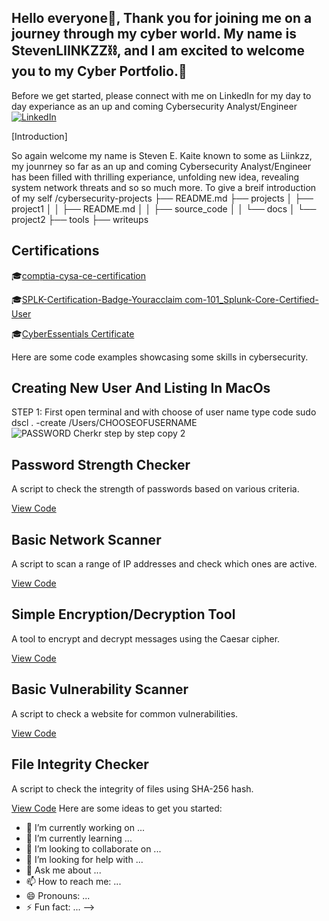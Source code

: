 ## Hello everyone👋, Thank you for joining me on a journey through my cyber world. My name is StevenLIINKZZ⛓️, and I am excited to welcome you to my Cyber Portfolio.👋
Before we get started, please connect with me on LinkedIn for my day to day experiance as an up and coming Cybersecurity Analyst/Engineer [![LinkedIn](https://img.shields.io/badge/LinkedIn-Profile-blue)](https://www.linkedin.com/in/stevenkaite24)


[Introduction]

So again welcome my name is Steven E. Kaite known to some as Liinkzz, my jounrney so far as an up and coming Cybersecurity Analyst/Engineer has been filled with thrilling experiance, unfolding new idea, revealing system network threats and so so much more. To give a breif introduction of my self 
/cybersecurity-projects
├── README.md
├── projects
│   ├── project1
│   │   ├── README.md
│   │   ├── source_code
│   │   └── docs
│   └── project2
├── tools
├── writeups

## Certifications 

🎓[comptia-cysa-ce-certification](https://github.com/STEVENLIINKZZ/STEVENLIINKZZ/assets/172217698/0a0b4e3e-08c2-4743-93bc-c237d396e82c)

🎓[SPLK-Certification-Badge-Youracclaim com-101_Splunk-Core-Certified-User](https://github.com/STEVENLIINKZZ/STEVENLIINKZZ/assets/172217698/60f2b8a1-1e62-4ec3-92fb-ecb47c627f66)

🎓[CyberEssentials Certificate](https://github.com/STEVENLIINKZZ/STEVENLIINKZZ/assets/172217698/09a2af7c-b273-4523-afc8-eb338b5b64c4)





Here are some code examples showcasing some skills in cybersecurity.

## Creating New User And Listing In MacOs
STEP 1: First open terminal and with choose of user name type 
code sudo dscl . -create /Users/CHOOSEOFUSERNAME
![PASSWORD Cherkr step by step copy 2](https://github.com/STEVENLIINKZZ/STEVENLIINKZZ/assets/172217698/d148c881-aa67-4c37-ae7d-98e0e7653c0b)
## Password Strength Checker
A script to check the strength of passwords based on various criteria.

[View Code](password_checker.py)

## Basic Network Scanner
A script to scan a range of IP addresses and check which ones are active.

[View Code](network_scanner.py)

## Simple Encryption/Decryption Tool
A tool to encrypt and decrypt messages using the Caesar cipher.

[View Code](encryption_tool.py)

## Basic Vulnerability Scanner
A script to check a website for common vulnerabilities.

[View Code](vulnerability_scanner.py)

## File Integrity Checker
A script to check the integrity of files using SHA-256 hash.

[View Code](file_integrity_checker.py)
Here are some ideas to get you started:

- 🔭 I’m currently working on ...
- 🌱 I’m currently learning ...
- 👯 I’m looking to collaborate on ...
- 🤔 I’m looking for help with ...
- 💬 Ask me about ...
- 📫 How to reach me: ...
- 😄 Pronouns: ...
- ⚡ Fun fact: ...
-->
